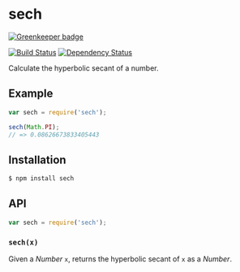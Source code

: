 # sech

[![Greenkeeper badge](https://badges.greenkeeper.io/KenanY/sech.svg)](https://greenkeeper.io/)

[![Build Status][travis-svg]][travis]
[![Dependency Status][gemnasium-svg]][gemnasium]

Calculate the hyperbolic secant of a number.

## Example

``` javascript
var sech = require('sech');

sech(Math.PI);
// => 0.08626673833405443
```

## Installation

``` bash
$ npm install sech
```

## API

``` javascript
var sech = require('sech');
```

### `sech(x)`

Given a _Number_ `x`, returns the hyperbolic secant of `x` as a _Number_.


   [travis]: https://travis-ci.org/KenanY/sech
   [travis-svg]: https://img.shields.io/travis/KenanY/sech.svg
   [gemnasium]: https://gemnasium.com/KenanY/sech
   [gemnasium-svg]: https://img.shields.io/gemnasium/KenanY/sech.svg
